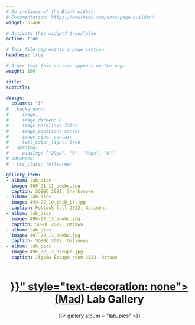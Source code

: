 ```yaml
---
# An instance of the Blank widget.
# Documentation: https://wowchemy.com/docs/page-builder/
widget: blank

# Activate this widget? true/false
active: true

# This file represents a page section.
headless: true

# Order that this section appears on the page.
weight: 100

title: 
subtitle:

design:
  columns: "3"
#   background:
#     image: 
#     image_darken: 0
#     image_parallax: false
#     image_position: center
#     image_size: contain
#     text_color_light: true
#   spacing:
#     padding: ["20px", "0", "20px", "0"]
# advanced:
#   css_class: fullscreen

gallery_item:
- album: lab_pics
  image: 500-21_11_sqebc.jpg
  caption: SQEBC 2021, Sherbrooke
- album: lab_pics
  image: 499-22_10_thib_pt.jpg
  caption: Potluck fall 2022, Gatineau 
- album: lab_pics
  image: 498-22_11_sqebc.jpg
  caption: SQEBC 2022, Ottawa
- album: lab_pics
  image: 497-22_11_sqebc.jpg
  caption: SQEBC 2022, Gatineau
- album: lab_pics
  image: 496_22_12_escape.jpg
  caption: Jigsaw Escape room 2022, Ottawa
---
```


<center>
<h1> <a href="{{< ref "/mad_gallery" >}}" style="text-decoration: none"> (Mad)</a> Lab Gallery</h1>

{{< gallery album = "lab_pics" >}}

</center>


